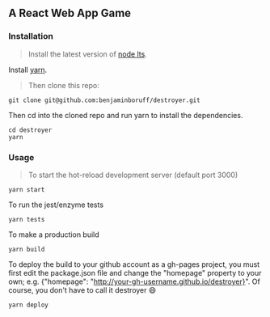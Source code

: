 ## A React Web App Game
### Installation

> Install the latest version of [node lts](https://nodejs.org).
>
Install [yarn](https://yarnpkg.com/).
>
>Then clone this repo:
>
```
git clone git@github.com:benjaminboruff/destroyer.git
```
Then cd into the cloned repo and run yarn to install the dependencies.
```
cd destroyer
yarn
```

### Usage
>To start the hot-reload development server (default port 3000)
```
yarn start
```
To run the jest/enzyme tests
```
yarn tests
```
To make a production build
```
yarn build
```
To deploy the build to your github account as a gh-pages project, you must first edit the package.json file and change the "homepage" property to your own; e.g. {"homepage": "http://your-gh-username.github.io/destroyer}". Of course, you don't have to call it destroyer :smile:
```
yarn deploy
```
